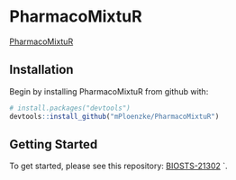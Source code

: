
<!-- README.md is generated from README.Rmd. Please edit that file -->

# PharmacoMixtuR

[PharmacoMixtuR](https://github.com/mPloenzke/PharmacoMixtuR)

## Installation

Begin by installing PharmacoMixtuR from github with:

``` r
# install.packages("devtools")
devtools::install_github("mPloenzke/PharmacoMixtuR")
```

## Getting Started

To get started, please see this repository:
[BIOSTS-21302](https://github.com/mPloenzke/BIOSTS-21302_scripts) \`.
